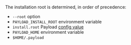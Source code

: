The installation root is determined, in order of precedence:

- `--root` option
- `PAYLOAD_INSTALL_ROOT` environment variable
- `install.root` Payload [config value](../reference/config.html)
- `PAYLOAD_HOME` environment variable
- `$HOME/.payload`
